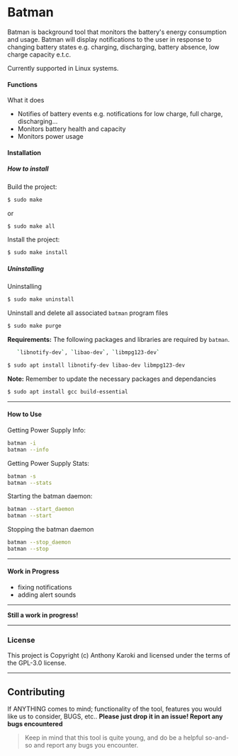 # Batman
Batman is background tool that monitors the battery's energy consumption and usage. Batman will display notifications to the
user in response to changing battery states e.g. charging, discharging, battery absence, low charge capacity e.t.c.

Currently supported in Linux systems.


#### Functions
What it does

 - Notifies of battery events e.g. notifications for low charge, full charge, discharging...
 - Monitors battery health and capacity
 - Monitors power usage


#### Installation
##### How to install

Build the project:
```sh
$ sudo make
```
or
```sh
$ sudo make all
```

Install the project:

```sh
$ sudo make install
```

##### Uninstalling
Uninstalling
```sh
$ sudo make uninstall
```
Uninstall and delete all associated `batman` program files
```sh
$ sudo make purge
```

**Requirements:** The following packages and libraries are required by `batman`. 
```sh
   `libnotify-dev`, `libao-dev`, `libmpg123-dev`
```
```sh
$ sudo apt install libnotify-dev libao-dev libmpg123-dev
```
**Note:** Remember to update the necessary packages and dependancies
```sh
$ sudo apt install gcc build-essential
```

----

#### How to Use
Getting Power Supply Info:
```sh
batman -i
batman --info
```

Getting Power Supply Stats:
```sh
batman -s
batman --stats
```

Starting the batman daemon:
```sh
batman --start_daemon
batman --start
```

Stopping the batman daemon
```sh
batman --stop_daemon
batman --stop
```


----


#### Work in Progress
 - fixing notifications
 - adding alert sounds

----
**Still a work in progress!**

----
### License

This project is Copyright (c) Anthony Karoki and licensed under the terms of the GPL-3.0 license.

----
## Contributing
If ANYTHING comes to mind; functionality of the tool, features you would like us to consider, BUGS, etc.. 
**Please just drop it in an issue! Report any bugs encountered**
> Keep in mind that this tool is quite young, and do be a
> helpful so-and-so and report any bugs you encounter.

